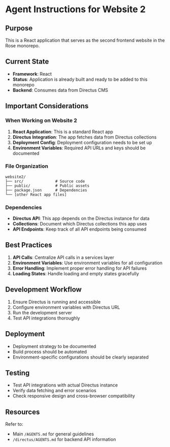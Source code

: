 # Agent Instructions for Website 2

## Purpose

This is a React application that serves as the second frontend website in the Rose monorepo.

## Current State

- **Framework**: React
- **Status**: Application is already built and ready to be added to this monorepo
- **Backend**: Consumes data from Directus CMS

## Important Considerations

### When Working on Website 2

1. **React Application**: This is a standard React app
2. **Directus Integration**: The app fetches data from Directus collections
3. **Deployment Config**: Deployment configuration needs to be set up
4. **Environment Variables**: Required API URLs and keys should be documented

### File Organization

```
website2/
├── src/              # Source code
├── public/           # Public assets
├── package.json      # Dependencies
└── [other React app files]
```

### Dependencies

- **Directus API**: This app depends on the Directus instance for data
- **Collections**: Document which Directus collections this app uses
- **API Endpoints**: Keep track of all API endpoints being consumed

## Best Practices

1. **API Calls**: Centralize API calls in a services layer
2. **Environment Variables**: Use environment variables for all configuration
3. **Error Handling**: Implement proper error handling for API failures
4. **Loading States**: Handle loading and empty states gracefully

## Development Workflow

1. Ensure Directus is running and accessible
2. Configure environment variables with Directus URL
3. Run the development server
4. Test API integrations thoroughly

## Deployment

- Deployment strategy to be documented
- Build process should be automated
- Environment-specific configurations should be clearly separated

## Testing

- Test API integrations with actual Directus instance
- Verify data fetching and error scenarios
- Check responsive design and cross-browser compatibility

## Resources

Refer to:
- Main `/AGENTS.md` for general guidelines
- `/directus/AGENTS.md` for backend API information
